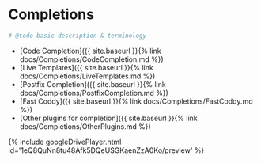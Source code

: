# Completions
```php
# @todo basic description & terminology 
```
- [Code Completion]({{ site.baseurl }}{% link docs/Completions/CodeCompletion.md %})
- [Live Templates]({{ site.baseurl }}{% link docs/Completions/LiveTemplates.md %})
- [Postfix Completion]({{ site.baseurl }}{% link docs/Completions/PostfixCompletion.md %})
- [Fast Coddy]({{ site.baseurl }}{% link docs/Completions/FastCoddy.md %})
- [Other plugins for completion]({{ site.baseurl }}{% link docs/Completions/OtherPlugins.md %})

{% include googleDrivePlayer.html id='1eQ8QuNn8tu48Afk5DQeUSGKaenZzA0Ko/preview' %}
